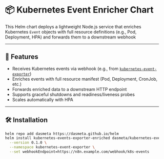 # 📦 Kubernetes Event Enricher Chart

This Helm chart deploys a lightweight Node.js service that enriches Kubernetes `Event` objects with full resource definitions (e.g., Pod, Deployment, HPA) and forwards them to a downstream webhook

---

## 🚀 Features

- Receives Kubernetes events via webhook (e.g., from [`kubernetes-event-exporter`](https://github.com/bitnami/charts/tree/main/bitnami/kubernetes-event-exporter))
- Enriches events with full resource manifest (Pod, Deployment, CronJob, etc.)
- Forwards enriched data to a downstream HTTP endpoint
- Supports graceful shutdowns and readiness/liveness probes
- Scales automatically with HPA

---

## 🛠 Installation

```bash
helm repo add dasmeta https://dasmeta.github.io/helm
helm install kubernetes-events-exporter-enriched dasmeta/kubernetes-events-exporter-enriched \
  --version 0.1.0 \
  --namespace kubernetes-event-exporter \
  --set webhookEndpoint=https://n8n.example.com/webhook/k8s-events
```
